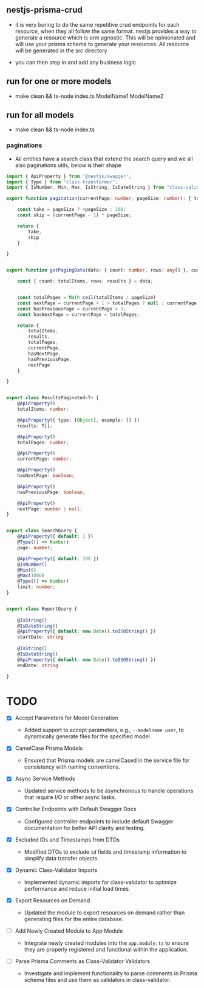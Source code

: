 ## nestjs-prisma-crud

- it is very boring to do the same repetitive crud endpoints for each resource, when they all follow the same format. nestjs provides a way to generate a resource which is orm agnostic. This will be opinionated and will use your prisma schema to generate your resources. All resource will be generated in the src directory

- you can then step in and add any business logic


## run for one or more models
- make clean && ts-node index.ts ModelName1 ModelName2 

## run for all models
- make clean && ts-node index.ts 

### paginations
- All entities have a search class that extend the search query and we all also paginations utils, below is their shape

```ts
import { ApiProperty } from '@nestjs/swagger';
import { Type } from "class-transformer";
import { IsNumber, Min, Max, IsString, IsDateString } from "class-validator";

export function pagination(currentPage: number, pageSize: number): { take: number, skip: number } {

    const take = pageSize ? +pageSize : 100;
    const skip = (currentPage - 1) * pageSize;

    return {
        take,
        skip
    }

}


export function getPagingData(data: { count: number, rows: any[] }, currentPage: number, pageSize: number) {

    const { count: totalItems, rows: results } = data;


    const totalPages = Math.ceil(totalItems / pageSize)
    const nextPage = currentPage + 1 > totalPages ? null : currentPage + 1;
    const hasPreviousPage = currentPage > 1;
    const hasNextPage = currentPage < totalPages;

    return {
        totalItems,
        results,
        totalPages,
        currentPage,
        hasNextPage,
        hasPreviousPage,
        nextPage
    }

}


export class ResultsPaginated<T> {
    @ApiProperty()
    totalItems: number;

    @ApiProperty({ type: [Object], example: [] })
    results: T[];

    @ApiProperty()
    totalPages: number;

    @ApiProperty()
    currentPage: number;

    @ApiProperty()
    hasNextPage: boolean;

    @ApiProperty()
    hasPreviousPage: boolean;

    @ApiProperty()
    nextPage: number | null;
}


export class SearchQuery {
    @ApiProperty({ default: 1 })
    @Type(() => Number)
    page: number;

    @ApiProperty({ default: 100 })
    @IsNumber()
    @Min(0)
    @Max(1000)
    @Type(() => Number)
    limit: number;
}


export class ReportQuery {
   
    @IsString()
    @IsDateString()
    @ApiProperty({ default: new Date().toISOString() })
    startDate: string
    
    @IsString()
    @IsDateString()
    @ApiProperty({ default: new Date().toISOString() })
    endDate: string
   
}


```

# TODO

- [x] Accept Parameters for Model Generation
  - Added support to accept parameters, e.g., `--modelname user`, to dynamically generate files for the specified model.

- [x] CamelCase Prisma Models
  - Ensured that Prisma models are camelCased in the service file for consistency with naming conventions.

- [x] Async Service Methods
  - Updated service methods to be asynchronous to handle operations that require I/O or other async tasks.

- [x] Controller Endpoints with Default Swagger Docs
  - Configured controller endpoints to include default Swagger documentation for better API clarity and testing.

- [x] Excluded IDs and Timestamps from DTOs
  - Modified DTOs to exclude `id` fields and timestamp information to simplify data transfer objects.

- [x] Dynamic Class-Validator Imports
  - Implemented dynamic imports for class-validator to optimize performance and reduce initial load times.

- [x] Export Resources on Demand
  - Updated the module to export resources on demand rather than generating files for the entire database.

- [ ] Add Newly Created Module to App Module
  - Integrate newly created modules into the `app.module.ts` to ensure they are properly registered and functional within the application.

- [ ] Parse Prisma Comments as Class-Validator Validators
  - Investigate and implement functionality to parse comments in Prisma schema files and use them as validators in class-validator.



